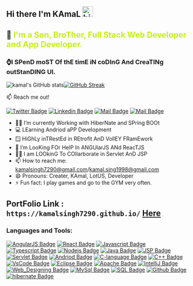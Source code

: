 ## Hi there I'm KAmaL <img src="https://user-images.githubusercontent.com/1303154/88677602-1635ba80-d120-11ea-84d8-d263ba5fc3c0.gif" width="28px" alt="hi">
## 🥇<span style='Color:#c5f015;'> I'm a Son, BroTher, Full Stack Web Developer and App Developer.</span>
### ⌚I SPenD moST Of thE timE iN coDInG And CreaTINg outStanDING UI.  


![kamal's GitHub stats](https://github-readme-stats.vercel.app/api?username=kamalsingh7290&theme=calm&show_icons=true)[![GitHub Streak](http://github-readme-streak-stats.herokuapp.com?user=kamalsingh7290&theme=synthwave&hide_border=true&date_format=M%20j%5B%2C%20Y%5D)](https://git.io/kamalsingh7290)
<!-- TODO: Add last video link -->
:mailbox: Reach me out!

[![Twitter Badge](https://img.shields.io/badge/-Kamal_Singh-1ca0f1?style=flat&labelColor=1ca0f1&logo=twitter&logoColor=white&link=https://twitter.com/@kamalsi50113394)](https://twitter.com/@kamalsi50113394) [![Linkedin Badge](https://img.shields.io/badge/-Kamal_Singh-0e76a8?style=flat&labelColor=0e76a8&logo=linkedin&logoColor=white)](https://www.linkedin.com/in/kamal-singh-07090421b/)
[![Mail Badge](https://img.shields.io/badge/-Kamal_Singh-e84393?style=flat&labelColor=e84393&logo=instagram&logoColor=white)](https://instagram.com/kamalsng99)
[![Mail Badge](https://img.shields.io/badge/-Kamal_Singh-c0392b?style=flat&labelColor=c0392b&logo=gmail&logoColor=white)](mailto:kamalsingh7290@gmail.com)
- 🧑‍💻 I’m currently Working with HiberNate and SPring BOOt 
- 💻 LEarning Andriod aPP Development
- 🪟 HiGhLy inTRestEd in REtrofit AnD VollEY FRamEwork
- 🤔 I’m LooKing FOr HelP In ANGUlarJS ANd ReacTJS
- 👯‍♂️ I am LOOkinG To COllarborate in Servlet AnD JSP
- 📫 How to reach me: kamalsingh7290@gmail.com/kamal.sing1998@gmail.com
- 😄 Pronouns: Creater, KAmal, LotUS, Developer
- ⚡ Fun fact: I play games and go to the GYM very often.
## PortFolio Link : `https://kamalsingh7290.github.io/` [Here](https://kamalsingh7290.github.io/)
 ### Languages and Tools:
[![AngularJS Badge](https://img.shields.io/badge/-AngularJS-red?style=for-the-badge&labelColor=yellow&logo=AngularJs&logoColor=grey)](#)
[![React Badge](https://img.shields.io/badge/-React-61DBFB?style=for-the-badge&labelColor=black&logo=react&logoColor=61DBFB)](#) [![Javascript Badge](https://img.shields.io/badge/-Javascript-F0DB4F?style=for-the-badge&labelColor=black&logo=javascript&logoColor=F0DB4F)](#) [![Typescript Badge](https://img.shields.io/badge/-Typescript-007acc?style=for-the-badge&labelColor=black&logo=typescript&logoColor=007acc)](#) [![Nodejs Badge](https://img.shields.io/badge/-Nodejs-3C873A?style=for-the-badge&labelColor=black&logo=node.js&logoColor=3C873A)](#) 
[![Java Badge](https://img.shields.io/badge/-Java-blue?style=for-the-badge&labelColor=black&logo=java&logoColor=blue)](#)
[![JSP Badge](https://img.shields.io/badge/-JSP-Pink?style=for-the-badge&labelColor=black&logo=java&logoColor=blue)](#)
[![Servlet Badge](https://img.shields.io/badge/-Servlet-Pink?style=for-the-badge&labelColor=black&logo=java&logoColor=blue)](#)
[![Andriod Badge](https://img.shields.io/badge/-Andriod-brown?style=for-the-badge&labelColor=black&logo=node.js&logoColor=brown)](#)
[![C-language Badge](https://img.shields.io/badge/-C_language-yellow?style=for-the-badge&labelColor=black&logo=node.js&logoColor=brown)](#)
[![C++ Badge](https://img.shields.io/badge/-C++-61DBFB?style=for-the-badge&labelColor=black&logo=react&logoColor=61DBFB)](#)
[![VsCode Badge](https://img.shields.io/badge/-VsCode-blue?style=for-the-badge&labelColor=black&logo=java&logoColor=blue)](#)
[![Eclipse Badge](https://img.shields.io/badge/-Eclipse-F0DB4F?style=for-the-badge&labelColor=black&logo=Eclipse&logoColor=F0DB4F)](#)
 [![Apache Badge](https://img.shields.io/badge/-Apache_Netbeans-3C873A?style=for-the-badge&labelColor=black&logo=Apache&logoColor=3C873A)](#) 
[![IntelliJ Badge](https://img.shields.io/badge/-IntelliJ-Pink?style=for-the-badge&labelColor=black&logo=Apache&logoColor=blue)](#)
[![Web_Designing Badge](https://img.shields.io/badge/-WebDesigning-61DBFB?style=for-the-badge&labelColor=black&logo=Apache&logoColor=61DBFB)](#)
[![MySql Badge](https://img.shields.io/badge/-MySql-Pink?style=for-the-badge&labelColor=black&logo=MySql&logoColor=blue)](#)
[![SQL Badge](https://img.shields.io/badge/-SQL-F0DB4F?style=for-the-badge&labelColor=black&logo=MySql&logoColor=F0DB4F)](#)
 [![Github Badge](https://img.shields.io/badge/-Github-3C873A?style=for-the-badge&labelColor=black&logo=github&logoColor=3C873A)](#) 
[![hibernate Badge](https://img.shields.io/badge/-hibernate/spring-007acc?style=for-the-badge&labelColor=black&logo=Hibernate&logoColor=007acc)](#)
<!-- ### Tutorials

#### Bizness
- :paperclip: [My Resume/CV](https://github.com/ipenywis/ipenywis/blob/master/resumes/resume%20v1.0.pdf)
- :email: kamalsingh7290@gmai.com/kamal.sing1998@gmail.com


#### Profile Visits 

![visitors](https://visitor-badge.glitch.me/badge?page_id=kamalsingh7290.kamalsingh7290)
